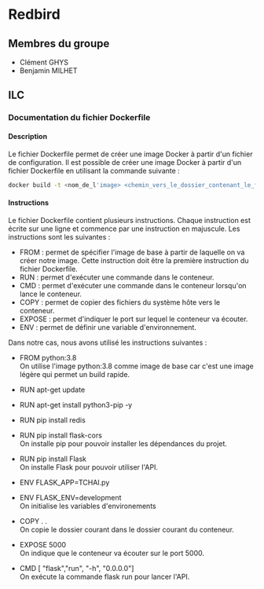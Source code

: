 # Redbird

## Membres du groupe
 - Clément GHYS
 - Benjamin MILHET
 
## ILC

### Documentation du fichier Dockerfile

#### Description

Le fichier Dockerfile permet de créer une image Docker à partir d'un fichier de configuration. Il est possible de créer une image Docker à partir d'un fichier Dockerfile en utilisant la commande suivante :

```bash
docker build -t <nom_de_l'image> <chemin_vers_le_dossier_contenant_le_fichier_Dockerfile>
```

#### Instructions

Le fichier Dockerfile contient plusieurs instructions. Chaque instruction est écrite sur une ligne et commence par une instruction en majuscule. Les instructions sont les suivantes :

- FROM : permet de spécifier l'image de base à partir de laquelle on va créer notre image. Cette instruction doit être la première instruction du fichier Dockerfile.
- RUN : permet d'exécuter une commande dans le conteneur.
- CMD : permet d'exécuter une commande dans le conteneur lorsqu'on lance le conteneur.
- COPY : permet de copier des fichiers du système hôte vers le conteneur.
- EXPOSE : permet d'indiquer le port sur lequel le conteneur va écouter.
- ENV : permet de définir une variable d'environnement.

Dans notre cas, nous avons utilisé les instructions suivantes :


- FROM python:3.8 <br/>
On utilise l'image python:3.8 comme image de base car c'est une image légère qui permet un build rapide.

- RUN apt-get update
- RUN apt-get install python3-pip -y
- RUN pip install redis
- RUN pip install flask-cors <br/>
On installe pip pour pouvoir installer les dépendances du projet.

- RUN pip install Flask <br/>
On installe Flask pour pouvoir utiliser l'API.

- ENV FLASK_APP=TCHAI.py
- ENV FLASK_ENV=development<br/>
On initialise les variables d'environements

- COPY . . <br/>
On copie le dossier courant dans le dossier courant du conteneur.

- EXPOSE 5000 <br/>
On indique que le conteneur va écouter sur le port 5000.

- CMD [ "flask","run", "-h", "0.0.0.0"] <br/>
On exécute la commande flask run pour lancer l'API.
